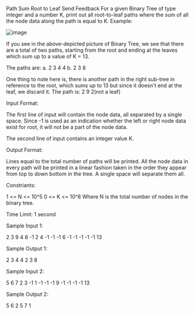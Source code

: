  Path Sum Root to Leaf
Send Feedback
For a given Binary Tree of type integer and a number K, print out all root-to-leaf paths where the sum of all the node data along the path is equal to K.
Example:

![image](https://github.com/agrawalmalav/DSA/assets/51107910/fd6b7603-96e7-47d4-ac1b-d4fb6d3f5ee3)


If you see in the above-depicted picture of Binary Tree, we see that there are a total of two paths, starting from the root and ending at the leaves which sum up to a value of K = 13.

The paths are:
a. 2 3 4 4
b. 2 3 8

One thing to note here is, there is another path in the right sub-tree in reference to the root, which sums up to 13 but since it doesn't end at the leaf, we discard it.
The path is: 2 9 2(not a leaf)

 Input Format:

The first line of input will contain the node data, all separated by a single space. Since -1 is used as an indication whether the left or right node data exist for root, it will not be a part of the node data.

The second line of input contains an integer value K.

Output Format:

Lines equal to the total number of paths will be printed. All the node data in every path will be printed in a linear fashion taken in the order they appear from top to down bottom in the tree. A single space will separate them all.

Constriants:

1 <= N <= 10^5
0 <= K <= 10^8
Where N is the total number of nodes in the binary tree.

Time Limit: 1 second

Sample Input 1:

2 3 9 4 8 -1 2 4 -1 -1 -1 6 -1 -1 -1 -1 -1
13

 Sample Output 1:

2 3 4 4 
2 3 8

Sample Input 2:

5 6 7 2 3 -1 1 -1 -1 -1 9 -1 -1 -1 -1
13

 Sample Output 2:

5 6 2
5 7 1

